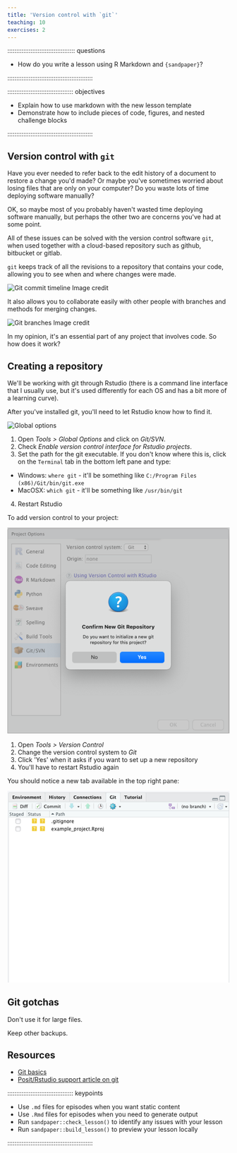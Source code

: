 ```yaml
---
title: 'Version control with `git`'
teaching: 10
exercises: 2
---
```


:::::::::::::::::::::::::::::::::::::: questions 

- How do you write a lesson using R Markdown and `{sandpaper}`?

::::::::::::::::::::::::::::::::::::::::::::::::

::::::::::::::::::::::::::::::::::::: objectives

- Explain how to use markdown with the new lesson template
- Demonstrate how to include pieces of code, figures, and nested challenge blocks

::::::::::::::::::::::::::::::::::::::::::::::::


## Version control with `git`

Have you ever needed to refer back to the edit history of a document to restore a change you'd made?  Or maybe you've sometimes worried about losing files that are only on your computer?  Do you waste lots of time deploying software manually?

OK, so maybe most of you probably haven't wasted time deploying software manually, but perhaps the other two are concerns you've had at some point.

All of these issues can be solved with the version control software `git`, when used together with a cloud-based repository such as github, bitbucket or gitlab.  

`git` keeps track of all the revisions to a repository that contains your code, allowing you to see when and where changes were made.  


![Git commit timeline [Image credit](https://dev.to/milu_franz/git-explained-the-basics-igc)](https://res.cloudinary.com/practicaldev/image/fetch/s--Dilp_rhi--/c_limit%2Cf_auto%2Cfl_progressive%2Cq_auto%2Cw_880/https://dev-to-uploads.s3.amazonaws.com/i/yi9n7h1klm5m6e3odcsa.png)

It also allows you to collaborate easily with other people with branches and methods for merging changes.

![Git branches [Image credit](https://dev.to/milu_franz/git-explained-the-basics-igc)](https://res.cloudinary.com/practicaldev/image/fetch/s--pfmhZlvH--/c_limit%2Cf_auto%2Cfl_progressive%2Cq_auto%2Cw_880/https://dev-to-uploads.s3.amazonaws.com/i/8ito8dl7a62luwhp18xv.png)


In my opinion, it's an essential part of any project that involves code.  So how does it work?


## Creating a repository

We'll be working with git through Rstudio (there is a command line interface that I usually use, but it's used differently for each OS and has a bit more of a learning curve).

After you've installed git, you'll need to let Rstudio know how to find it.  

![Global options](https://support.posit.co/hc/en-us/article_attachments/203718287/Screen_Shot_2015-11-09_at_4.59.40_PM.png)

1. Open *Tools > Global Options* and click on *Git/SVN*.
2. Check *Enable version control interface for Rstudio projects*.
3. Set the path for the git executable.  If you don't know where this is, click on the `Terminal` tab in the bottom left pane and type:
 - Windows: `where git` - it'll be something like `C:/Program Files (x86)/Git/bin/git.exe`
 - MacOSX: `which git` - it'll be something like `/usr/bin/git`
4. Restart Rstudio

To add version control to your project:


![Project options](episodes/fig/new-repo.png)

1. Open *Tools > Version Control*
2. Change the version control system to *Git*
3. Click 'Yes' when it asks if you want to set up a new repository
4. You'll have to restart Rstudio again

You should notice a new tab available in the top right pane:

![Project options](episodes/fig/git-pane.png)



## Git gotchas



Don't use it for large files.

Keep other backups.



## Resources

 - [Git basics](https://dev.to/milu_franz/git-explained-the-basics-igc)
 - [Posit/Rstudio support article on git](https://support.posit.co/hc/en-us/articles/200532077)
 


::::::::::::::::::::::::::::::::::::: keypoints 

- Use `.md` files for episodes when you want static content
- Use `.Rmd` files for episodes when you need to generate output
- Run `sandpaper::check_lesson()` to identify any issues with your lesson
- Run `sandpaper::build_lesson()` to preview your lesson locally

::::::::::::::::::::::::::::::::::::::::::::::::

